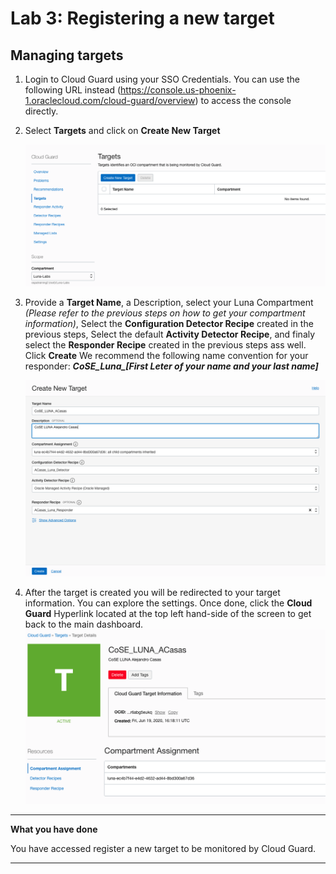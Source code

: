 # Lab 3: Registering a new target

## Managing targets

1.  Login to Cloud Guard using your SSO Credentials. You can use the following URL instead (https://console.us-phoenix-1.oraclecloud.com/cloud-guard/overview) to access the console directly.
   
2.  Select **Targets** and click on **Create New Target**
   
    ![](./images/4.png)

3. Provide a **Target Name**, a Description, select your Luna Compartment *(Please refer to the previous steps on how to get your compartment information)*, Select the **Configuration Detector Recipe** created in the previous steps, Select the default **Activity Detector Recipe**, and finaly select the **Responder Recipe** created in the previous steps ass well. Click **Create**
We recommend the following name convention for your responder:
 ***CoSE_Luna_[First Leter of your name and your last name]***

    ![](./images/11.png)

1. After the target is created you will be redirected to your target information. You can explore the settings. Once done, click the **Cloud Guard** Hyperlink located at the top left hand-side of the screen to get back to the main dashboard.
    ![](./images/12.png)


******

**What you have done**

You have accessed register a new target to be monitored by Cloud Guard.

******